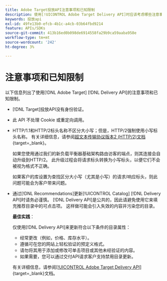 ```yaml
---
title: Adobe Target投放API注意事项和已知限制
description: 使用[!UICONTROL Adobe Target Delivery API]时应该考虑哪些注意事项和已知限制？
keywords: 投放api
exl-id: 49fe13b0-efcb-4b1c-a4cb-03b64fbd9214
feature: APIs/SDKs
source-git-commit: 413b16ed0b098de6914558fa29b9ca59aaba958e
workflow-type: tm+mt
source-wordcount: '242'
ht-degree: 3%

---
```


# 注意事项和已知限制

以下信息列出了使用[!DNL Adobe Target] [!DNL Delivery API]的注意事项和已知限制。

* [!DNL Target]投放API没有身份验证。
* 此 API 不处理 Cookie 或重定向调用。
* HTTP/1.1和HTTP/2标头名称不区分大小写；但是，HTTP/2强制使用小写标头名称。 有关详细信息，请参阅[超文本传输协议版本2 (HTTP/2)文档](https://www.rfc-editor.org/rfc/rfc7540#section-8.1.2){target=_blank}。

  如果您使用通过我们的新负载平衡器基础架构路由访客的端点，则其连接会自动升级到HTTP/2。 此升级过程会将请求标头转换为小写标头，以便它们不会被视为格式不正确。

  如果客户的库设置为查找区分大小写（尤其是小写）的请求/响应标头，则此问题可能会为客户带来问题。

* 通过[!DNL Recommendations]更新[!UICONTROL Catalog] [!DNL Delivery API]时请务必谨慎。 [!DNL Delivery API]是公共的，因此请避免使用它来填充推荐目录中的可点击项。 这样做可能会引入失效的内容并污染您的目录。

  **最佳实践**：

  仅使用[!DNL Delivery API]来更新符合以下条件的目录属性：
   * 经常更改（例如，价格、库存水平）。
   * 遵循可在您的网站上轻松验证的预定义格式。
   * 请勿将其用于添加或修改可单击项目或其他未经验证的内容。
   * 如果需要，您可以通过交付API请求客户支持禁用目录更新。

  有关详细信息，请参阅[[!UICONTROL Adobe Target Delivery API]](https://developer.adobe.com/target/implement/delivery-api/){target=_blank}文档。
